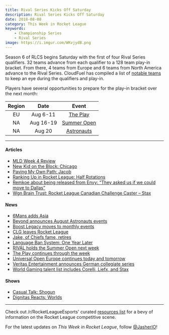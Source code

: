 ```yaml
---
title: Rival Series Kicks Off Saturday
description: Rival Series Kicks Off Saturday
date: 2018-08-08
category: This Week in Rocket League
keywords:
    - Championship Series
    - Rival Series
image: https://i.imgur.com/WKvjydB.png
---
```


Season 6 of RLCS begins Saturday with the first of four Rival Series qualifiers. 32 teams advance from each qualifier to a 128 team play-in bracket. From there, 4 teams from Europe and 6 teams from North America advance to the Rival Series. CloudFuel has compiled a list of [notable teams](https://www.reddit.com/r/RocketLeagueEsports/comments/95jwt8/rlcsrlrs_season_6_notable_teams_list/) to keep an eye during the qualifiers and play-in.

Players have several opportunities to prepare for the play-in bracket over the next month:

| Region |   Date    |                                                        Event                                                         |
| :----: | :-------: | :------------------------------------------------------------------------------------------------------------------: |
|   EU   | Aug 6-11  |                               [The Play](https://smash.gg/tournament/the-play/details)                               |
|   NA   | Aug 16-19 | [Summer Open](https://www.reddit.com/r/RocketLeague/comments/953rgf/summer_open_18_presented_by_rival_esports_1000/) |
|   NA   |  Aug 20   |             [Astronauts](http://teambeyond.net/beyond-x-astro-august-rocket-league-tournament-schedule/)             |

---

#### Articles

-   [MLD Week 4 Review](https://www.mldoubles.com/single-post/2018/08/07/Season-7-Week-4-Review)
-   [New Kid on the Block: Chicago](https://www.theplayerslobby.com/2165/new-kid-block-chicago-evil-geniuses/#.XaiYnn1a0q)
-   [Paving My Own Path: Jacob](https://www.theplayerslobby.com/2186/paving-my-own-path-jacob-rogue-rocket-league/#.nEiz3ZoIlH)
-   [Ranking Up in Rocket League: Half Rotations](https://ginx.tv/rocket-league/ranking-up-rocket-league-half-rotations/)
-   [Remkoe about being released from Envy: “They asked us if we could move to Dallas”](https://rocketeers.gg/interview-remkoe-envy-new-team-deevo/)
-   [Wgn Brain Trust: Rocket League Canadian Challenge Caster – Stax](https://inside.worldgaming.com/wgn-brain-trust-rocket-league-canadian-challenge-caster-stax/)

#### News

-   [6Mans adds Asia](https://twitter.com/RL6mans/status/1024920089613594625?s=19)
-   [Beyond announces August Astronauts events](https://twitter.com/TeamBeyondnet/status/1026931338593660928)
-   [Boost Legacy moves to monthly events](http://www.twitlonger.com/show/n_1sqk8gn)
-   [CLG leaves Rocket League](https://www.clg.gg/news/2018/8/1/farewell-rocketleague)
-   [Jake, of Chiefs fame, retires](https://twitter.com/JakeRL_/status/1025591707482476544)
-   [Language Ban System: One Year Later](https://www.rocketleague.com/news/language-ban-system-one-year-later/)
-   [RIVAL holds the Summer Open next week](https://www.reddit.com/r/RocketLeague/comments/953rgf/summer_open_18_presented_by_rival_esports_1000/)
-   [The Play continues through the week](https://smash.gg/tournament/the-play/details)
-   [Universal Open Europe continues today and tomorrow](https://www.reddit.com/r/RocketLeagueEsports/comments/95b09a/uorl_2v2_season_2_europe_closed_qualifier/)
-   [Veritas Entertainment announces German collegiate series](https://veritas-entertainment.gg/veritas-college-cup-series/)
-   [World Gaming talent list includes Corelli, Liefx, and Stax](https://twitter.com/WorldGaming/status/1026952991130234882)

#### Shows

-   [Casual Talk: Shogun](https://www.youtube.com/watch?v=ITtE_IRrJwo)
-   [Dignitas Reacts: Worlds](https://www.youtube.com/watch?v=92kxaGxm7XM)

---

Check out /r/RocketLeagueEsports' curated [resources list](https://www.reddit.com/r/RocketLeagueEsports/wiki/links) for a bevy of information on the Rocket League competitive scene.

For the latest updates on _This Week in Rocket League_, follow [@JasherIO](https://twitter.com/JasherIO)!
